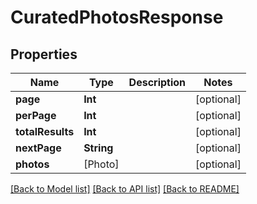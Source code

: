 # CuratedPhotosResponse

## Properties
Name | Type | Description | Notes
------------ | ------------- | ------------- | -------------
**page** | **Int** |  | [optional] 
**perPage** | **Int** |  | [optional] 
**totalResults** | **Int** |  | [optional] 
**nextPage** | **String** |  | [optional] 
**photos** | [Photo] |  | [optional] 

[[Back to Model list]](../README.md#documentation-for-models) [[Back to API list]](../README.md#documentation-for-api-endpoints) [[Back to README]](../README.md)


